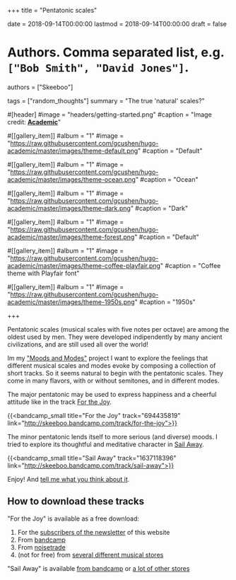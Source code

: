 +++
title = "Pentatonic scales"

date = 2018-09-14T00:00:00
lastmod = 2018-09-14T00:00:00
draft = false

# Authors. Comma separated list, e.g. `["Bob Smith", "David Jones"]`.
authors = ["Skeeboo"]

tags = ["random_thoughts"]
summary = "The true 'natural' scales?"

#[header]
#image = "headers/getting-started.png"
#caption = "Image credit: [**Academic**](https://github.com/gcushen/hugo-academic/)"

#[[gallery_item]]
#album = "1"
#image = "https://raw.githubusercontent.com/gcushen/hugo-academic/master/images/theme-default.png"
#caption = "Default"

#[[gallery_item]]
#album = "1"
#image = "https://raw.githubusercontent.com/gcushen/hugo-academic/master/images/theme-ocean.png"
#caption = "Ocean"

#[[gallery_item]]
#album = "1"
#image = "https://raw.githubusercontent.com/gcushen/hugo-academic/master/images/theme-dark.png"
#caption = "Dark"

#[[gallery_item]]
#album = "1"
#image = "https://raw.githubusercontent.com/gcushen/hugo-academic/master/images/theme-forest.png"
#caption = "Default"

#[[gallery_item]]
#album = "1"
#image = "https://raw.githubusercontent.com/gcushen/hugo-academic/master/images/theme-coffee-playfair.png"
#caption = "Coffee theme with Playfair font"

#[[gallery_item]]
#album = "1"
#image = "https://raw.githubusercontent.com/gcushen/hugo-academic/master/images/theme-1950s.png"
#caption = "1950s"

+++

Pentatonic scales (musical scales with five notes per octave) are among the oldest used by men. They were developed indipendently by many ancient civilizations, and are still used all over the world!

Im my ["Moods and Modes"](/#music) project I want to explore the feelings that different musical scales and modes evoke by composing a collection of short tracks. So it seems natural to begin with the pentatonic scales. They come in many flavors, with or without semitones, and in different modes.

The major pentatonic may be used to express happiness and a cheerful attitude like in the track [For the Joy](/music/for_the_joy).

{{<bandcamp_small title="For the Joy" track="694435819" link="http://skeeboo.bandcamp.com/track/for-the-joy">}}

The minor pentatonic lends itself to more serious (and diverse) moods. I tried to explore its thoughtful and meditative character in [Sail Away](/music/sail_away).

{{<bandcamp_small title="Sail Away" track="1637118396" link="http://skeeboo.bandcamp.com/track/sail-away">}}

Enjoy! And [tell me what you think about it](/#contact). 

## How to download these tracks

"For the Joy" is available as a free download:

1. For the [subscribers of the newsletter](https://mailchi.mp/e3474bc5a036/for_the_joy) of this website 
2. From [bandcamp](https://skeeboo.bandcamp.com/track/for-the-joy?action=buy&from=embed)
3. From [noisetrade](http://noisetrade.com/skeeboo/for-the-joy)
3. (not for free) from [several different musical stores](/music/for_the_joy)

"Sail Away" is available [from bandcamp](http://skeeboo.bandcamp.com/track/sail-away) or [a lot of other stores](/music/sail_away)

